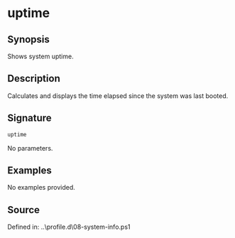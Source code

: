 # uptime

## Synopsis

Shows system uptime.

## Description

Calculates and displays the time elapsed since the system was last booted.

## Signature

```powershell
uptime
```

No parameters.

## Examples

No examples provided.

## Source

Defined in: ..\profile.d\08-system-info.ps1
